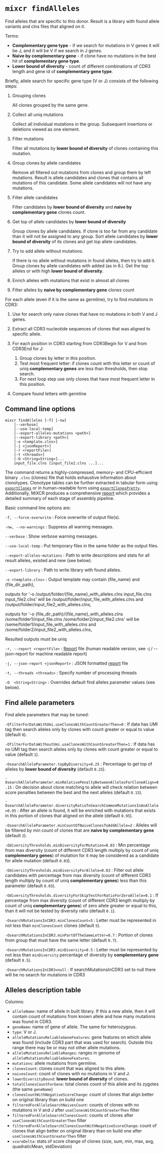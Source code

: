 # `mixcr findAlleles`

Find alleles that are specific to this donor. Result is a library with found allele variants and clns files that aligned on it.

Terms:
* **Complementary gene type** - if we search for mutations in V genes it will be J, and it will be V if we search in J genes.
* **Naive by complementary gene** - if clone have no mutations in the best hit of **complementary gene type**.
* **Lower bound of diversity** - count of different combinations of CDR3 length and gene id of **complementary gene type**.

Briefly, allele search for specific gene type (V or J) consists of the following steps:

1. Grouping clones
    
   All clones grouped by the same gene.

2. Collect all uniq mutations

   Collect all individual mutations in the group. Subsequent insertions or deletions viewed as one element.

3. Filter mutations

   Filter all mutations by **lower bound of diversity** of clones containing this mutation.

4. Group clones by allele candidates

   Remove all filtered out mutations from clones and group them by left mutations. 
   Result is allele candidates and clones that contains all mutations of this candidate.
   Some allele candidates will not have any mutations.

5. Filter allele candidates

   Filter candidates by **lower bound of diversity** and **naive by complementary gene** clones count.

6. Get top of allele candidates by **lower bound of diversity**

   Group clones by allele candidates. If clone is too far from any candidate than it will not be assigned to any group.
   Sort allele candidates by **lower bound of diversity** of its clones and get top allele candidates.

7. Try to add allele without mutations.

   If there is no allele without mutations in found alleles, then try to add it.
   Group clones by allele candidates with added (as in 6.). Get the top alleles or with high **lower bound of diversity**.

8. Enrich alleles with mutations that exist in almost all clones

9. Filter alleles by **naive by complementary gene** clones count

For each allele (even if it is the same as germline), try to find mutations in CDR3:

1. Use for search only naive clones that have no mutations in both V and J genes.

2. Extract all CDR3 nucleotide sequences of clones that was aligned to specific allele.

3. For each position in CDR3 starting from CDR3Begin for V and from CDR3End for J:

   1. Group clones by letter in this position.
   2. Test most frequent letter: if clones count with this letter or count of uniq **complementary genes** are less than thresholds, then stop search.
   3. For next loop step use only clones that have most frequent letter in this position. 

4. Compare found letters with germline

## Command line options

```
mixcr findAlleles [-f] [-nw]
    [--verbose] 
    [--use-local-temp]
    [--export-alleles-mutations <path>] 
    [--export-library <path>] 
    [-o <template.clns>] 
    [-j <jsonReport>] 
    [-r <reportFile>] 
    [-t <threads>] 
    [-O <String=String>]...
    input_file.clns [input_file2.clns ...]...
```
The command returns a highly-compressed, memory- and CPU-efficient binary `.clns` (clones) file that holds exhaustive information about clonotypes. Clonotype tables can be further extracted in tabular form using [`exportClones`](./mixcr-export.md#clonotype-tables) or in human-readable form using [`exportClonesPretty`](./mixcr-exportPretty.md#clonotypes). Additionally, MiXCR produces a comprehensive [report](./report-findAlleles.md) which provides a detailed summary of each stage of assembly pipeline.

Basic command line options are:

`-f, --force-overwrite`
: Force overwrite of output file(s).

`-nw, --no-warnings`
: Suppress all warning messages.

`--verbose`
: Show verbose warning messages.

`--use-local-temp`
: Put temporary files in the same folder as the output files.

`--export-alleles-mutations`
: Path to write descriptions and stats for all result alleles, existed and new (see below).

`--export-library`
: Path to write library with found alleles.

`-o <template.clns>`
: Output template may contain {file_name} and {file_dir_path},

outputs for '-o /output/folder/{file_name}_with_alleles.clns input_file.clns input_file2.clns' will be /output/folder/input_file_with_alleles.clns and /output/folder/input_file2_with_alleles.clns,

outputs for '-o {file_dir_path}/{file_name}_with_alleles.clns /some/folder1/input_file.clns /some/folder2/input_file2.clns' will be /seme/folder1/input_file_with_alleles.clns and /some/folder2/input_file2_with_alleles.clns,

Resulted outputs must be uniq

`-r, --report <reportFile>`
: [Report](./report-findAlleles.md) file (human readable version, see -j / --json-report for machine readable report)

`-j, --json-report <jsonReport>`
: JSON formatted [report](./report-findAlleles.md) file

`-t, --threads <threads>`
: Specify number of processing threads

`-O  <String=String>` 
: Overrides default find alleles parameter values (see below).

## Find allele parameters

Find allele parameters that may be tuned:

`-OfilterForDataWithUmi.useClonesWithCountGreaterThen=0`
: If data has UMI tag then search alleles only by clones with count greater or equal to value (default `0`).

`-OfilterForDataWithoutUmi.useClonesWithCountGreaterThen=1`
: If data has no UMI tag then search alleles only by clones with count greater or equal to value (default `1`).

`-OsearchAlleleParameter.topByDiversity=0.25`
: Percentage to get top of alleles by **lower bound of diversity** (default `0.25`).

`-OsearchAlleleParameter.minRelativePenaltyBetweenAllelesForCloneAlign=0.15`
: On decision about clone matching to allele will check relation between score penalties between the best and the next alleles (default `0.15`).

`-OsearchAlleleParameter.diversityRatioToSearchCommonMutationsInAnAllele=0.95`
: After an allele is found, it will be enriched with mutations that exists in this portion of clones that aligned on the allele (default `0.95`).

`-OsearchAlleleParameter.minCountOfNaiveClonesToAddAllele=2`
: Alleles will be filtered by min count of clones that are **naive by complementary gene** (default `2`).

`-OdiversityThresholds.minDiversityForMutation=0.03`
: Min percentage from max diversity (count of different CDR3 length multiply by count of uniq **complementary genes**) of mutation for it may be considered as a candidate for allele mutation (default `0.03`).

`-OdiversityThresholds.minDiversityForAllele=0.03`
: Filter out allele candidates with percentage from max diversity (count of different CDR3 length multiply by count of uniq **complementary genes**) less than this parameter (default `0.03`).

`-OdiversityThresholds.diversityForSkipTestForRatioForZeroAllele=0.1`
: If percentage from max diversity (count of different CDR3 length multiply by count of uniq **complementary genes**) of zero allele greater or equal to this, than it will not be tested by diversity ratio (default `0.1`).

`-OsearchMutationsInCDR3.minClonesCount=5`
: Letter must be represented in not less than `minClonesCount` clones (default `5`).

`-OsearchMutationsInCDR3.minPartOfTheSameLetter=0.7`
: Portion of clones from group that must have the same letter (default `0.7`).

`-OsearchMutationsInCDR3.minDiversity=0.5`
: Letter must be represented by not less than `minDiversity` percentage of diversity by **complementary gene** (default `0.5`).

`-OsearchMutationsInCDR3=null`
: If searchMutationsInCDR3 set to null there will be no search for mutations in CDR3

## Alleles description table

Columns:

* `alleleName`: name of allele in built library. If this a new allele, then it will contain count of mutations from known allele and how many mutations was found in CDR3.
* `geneName`: name of gene of allele. The same for heterozygous.
* `type`: V or J.
* `alleleMutationsReliableGeneFeatures`: gene features on which allele was found (include CDR3 part that was used for search). Outside this range there may be or may not other allele mutations.
* `alleleMutationsReliableRanges`: ranges in genome of `alleleMutationsReliableGeneFeatures`.
* `mutations`: allele mutations from germline.
* `clonesCount`: clones count that was aligned to this allele.
* `naivesCount`: count of clones with no mutations in V and J.
* `lowerDiversityBound`: **lower bound of diversity** of clones.
* `totalClonesCountForGene`: total clones count of this allele and its zygotes (the same `geneName`)
* `clonesCountWithNegativeScoreChange`: count of clones that align better on original library than on build one
* `filteredForAlleleSearchNaivesCount`: counts of clones with no mutations in V and J after `useClonesWithCountGreaterThen` filter
* `filteredForAlleleSearchClonesCount`: counts of clones after `useClonesWithCountGreaterThen` filter
* `filteredForAlleleSearchClonesCountWithNegativeScoreChange`: count of clones that align better on original library than on build one after `useClonesWithCountGreaterThen` filter
* `scoreDelta`: stats of score change of clones (size, sum, min, max, avg, quadraticMean, stdDeviation)
